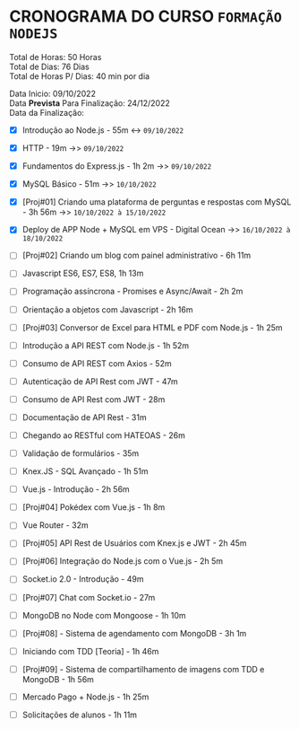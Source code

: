 # CRONOGRAMA DO CURSO `FORMAÇÃO NODEJS`

Total de Horas: 50 Horas  
Total de Dias: 76 Dias  
Total de Horas P/ Dias: 40 min por dia  


Data Inicio: 09/10/2022  
Data <strong>Prevista</strong> Para Finalização: 24/12/2022  
Data da Finalização: 


- [x] Introdução ao Node.js - 55m <-> `09/10/2022`

- [x] HTTP - 19m ->> `09/10/2022`

- [x] Fundamentos do Express.js - 1h 2m ->> `09/10/2022`

- [x] MySQL Básico - 51m ->> `10/10/2022`

- [x] [Proj#01] Criando uma plataforma de perguntas e respostas
 com MySQL - 3h 56m ->> `10/10/2022 à 15/10/2022` 

- [x] Deploy de APP Node + MySQL em VPS - Digital Ocean ->> `16/10/2022 à 18/10/2022`

- [ ] [Proj#02] Criando um blog com painel administrativo - 6h 11m

- [ ] Javascript ES6, ES7, ES8, 1h 13m

- [ ] Programação assíncrona - Promises e Async/Await - 2h 2m

- [ ] Orientação a objetos com Javascript - 2h 16m

- [ ] [Proj#03] Conversor de Excel para HTML e PDF com Node.js - 1h 25m
  
- [ ] Introdução a API REST com Node.js - 1h 52m

- [ ] Consumo de API REST com Axios - 52m

- [ ] Autenticação de API Rest com JWT - 47m

- [ ] Consumo de API Rest com JWT - 28m

- [ ] Documentação de API Rest - 31m

- [ ] Chegando ao RESTful com HATEOAS - 26m

- [ ] Validação de formulários - 35m

- [ ] Knex.JS - SQL Avançado - 1h 51m

- [ ] Vue.js - Introdução - 2h 56m

- [ ] [Proj#04] Pokédex com Vue.js - 1h 8m

- [ ] Vue Router - 32m

- [ ] [Proj#05] API Rest de Usuários com Knex.js e JWT - 
2h 45m
- [ ] [Proj#06] Integração do Node.js com o Vue.js - 2h 5m

- [ ] Socket.io 2.0 - Introdução - 49m

- [ ] [Proj#07] Chat com Socket.io - 27m

- [ ] MongoDB no Node com Mongoose - 1h 10m

- [ ] [Proj#08] - Sistema de agendamento com MongoDB - 3h 
1m
- [ ] Iniciando com TDD [Teoria] - 1h 46m

- [ ] [Proj#09] - Sistema de compartilhamento de imagens com TDD e MongoDB - 1h 56m

- [ ] Mercado Pago + Node.js - 1h 25m

- [ ] Solicitações de alunos - 1h 11m

